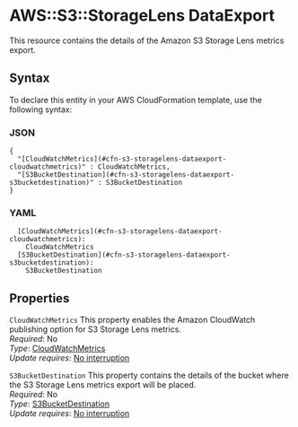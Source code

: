 # AWS::S3::StorageLens DataExport<a name="aws-properties-s3-storagelens-dataexport"></a>

This resource contains the details of the Amazon S3 Storage Lens metrics export\.

## Syntax<a name="aws-properties-s3-storagelens-dataexport-syntax"></a>

To declare this entity in your AWS CloudFormation template, use the following syntax:

### JSON<a name="aws-properties-s3-storagelens-dataexport-syntax.json"></a>

```
{
  "[CloudWatchMetrics](#cfn-s3-storagelens-dataexport-cloudwatchmetrics)" : CloudWatchMetrics,
  "[S3BucketDestination](#cfn-s3-storagelens-dataexport-s3bucketdestination)" : S3BucketDestination
}
```

### YAML<a name="aws-properties-s3-storagelens-dataexport-syntax.yaml"></a>

```
  [CloudWatchMetrics](#cfn-s3-storagelens-dataexport-cloudwatchmetrics):
    CloudWatchMetrics
  [S3BucketDestination](#cfn-s3-storagelens-dataexport-s3bucketdestination):
    S3BucketDestination
```

## Properties<a name="aws-properties-s3-storagelens-dataexport-properties"></a>

`CloudWatchMetrics` <a name="cfn-s3-storagelens-dataexport-cloudwatchmetrics"></a>
This property enables the Amazon CloudWatch publishing option for S3 Storage Lens metrics\.  
_Required_: No  
_Type_: [CloudWatchMetrics](aws-properties-s3-storagelens-cloudwatchmetrics.md)  
_Update requires_: [No interruption](https://docs.aws.amazon.com/AWSCloudFormation/latest/UserGuide/using-cfn-updating-stacks-update-behaviors.html#update-no-interrupt)

`S3BucketDestination` <a name="cfn-s3-storagelens-dataexport-s3bucketdestination"></a>
This property contains the details of the bucket where the S3 Storage Lens metrics export will be placed\.  
_Required_: No  
_Type_: [S3BucketDestination](aws-properties-s3-storagelens-s3bucketdestination.md)  
_Update requires_: [No interruption](https://docs.aws.amazon.com/AWSCloudFormation/latest/UserGuide/using-cfn-updating-stacks-update-behaviors.html#update-no-interrupt)
